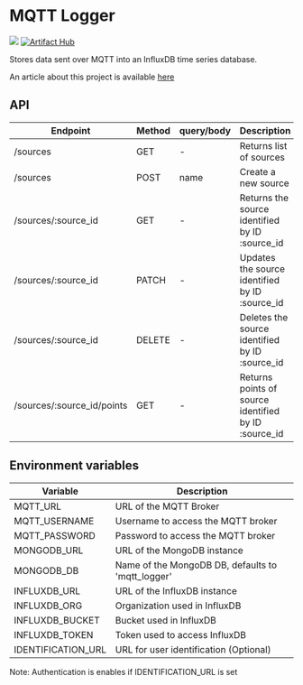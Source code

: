 # MQTT Logger

[<img src="https://img.shields.io/docker/pulls/moreillon/mqtt-logger?logo=docker">](https://hub.docker.com/repository/docker/moreillon/mqtt-logger)
[![Artifact Hub](https://img.shields.io/endpoint?url=https://artifacthub.io/badge/repository/moreillon)](https://artifacthub.io/packages/search?repo=moreillon)

Stores data sent over MQTT into an InfluxDB time series database.

An article about this project is available [here](https://articles.maximemoreillon.com/articles/5aa92bbf-956c-43a9-8f3c-e0bdacd6412d)

## API

| Endpoint                   | Method | query/body | Description                                          |
| -------------------------- | ------ | ---------- | ---------------------------------------------------- |
| /sources                   | GET    | -          | Returns list of sources                              |
| /sources                   | POST   | name       | Create a new source                                  |
| /sources/:source_id        | GET    | -          | Returns the source identified by ID :source_id       |
| /sources/:source_id        | PATCH  | -          | Updates the source identified by ID :source_id       |
| /sources/:source_id        | DELETE | -          | Deletes the source identified by ID :source_id       |
| /sources/:source_id/points | GET    | -          | Returns points of source identified by ID :source_id |

## Environment variables

| Variable           | Description                                       |
| ------------------ | ------------------------------------------------- |
| MQTT_URL           | URL of the MQTT Broker                            |
| MQTT_USERNAME      | Username to access the MQTT broker                |
| MQTT_PASSWORD      | Password to access the MQTT broker                |
| MONGODB_URL        | URL of the MongoDB instance                       |
| MONGODB_DB         | Name of the MongoDB DB, defaults to 'mqtt_logger' |
| INFLUXDB_URL       | URL of the InfluxDB instance                      |
| INFLUXDB_ORG       | Organization used in InfluxDB                     |
| INFLUXDB_BUCKET    | Bucket used in InfluxDB                           |
| INFLUXDB_TOKEN     | Token used to access InfluxDB                     |
| IDENTIFICATION_URL | URL for user identification (Optional)            |

Note: Authentication is enables if IDENTIFICATION_URL is set
